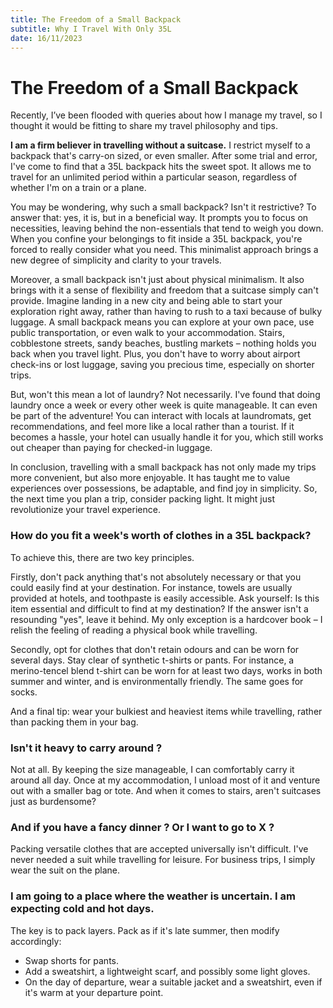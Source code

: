 ```yaml
---
title: The Freedom of a Small Backpack
subtitle: Why I Travel With Only 35L
date: 16/11/2023
---
```


# The Freedom of a Small Backpack

Recently, I’ve been flooded with queries about how I manage my travel, so I thought it would be fitting to share my travel philosophy and tips.

**I am a firm believer in travelling without a suitcase.** I restrict myself to a backpack that's carry-on sized, or even smaller. After some trial and error, I've come to find that a 35L backpack hits the sweet spot. It allows me to travel for an unlimited period within a particular season, regardless of whether I'm on a train or a plane.

You may be wondering, why such a small backpack? Isn't it restrictive? To answer that: yes, it is, but in a beneficial way. It prompts you to focus on necessities, leaving behind the non-essentials that tend to weigh you down. When you confine your belongings to fit inside a 35L backpack, you're forced to really consider what you need. This minimalist approach brings a new degree of simplicity and clarity to your travels.

Moreover, a small backpack isn't just about physical minimalism. It also brings with it a sense of flexibility and freedom that a suitcase simply can't provide. Imagine landing in a new city and being able to start your exploration right away, rather than having to rush to a taxi because of bulky luggage. A small backpack means you can explore at your own pace, use public transportation, or even walk to your accommodation. Stairs, cobblestone streets, sandy beaches, bustling markets – nothing holds you back when you travel light. Plus, you don't have to worry about airport check-ins or lost luggage, saving you precious time, especially on shorter trips.

But, won't this mean a lot of laundry? Not necessarily. I've found that doing laundry once a week or every other week is quite manageable. It can even be part of the adventure! You can interact with locals at laundromats, get recommendations, and feel more like a local rather than a tourist. If it becomes a hassle, your hotel can usually handle it for you, which still works out cheaper than paying for checked-in luggage.

In conclusion, travelling with a small backpack has not only made my trips more convenient, but also more enjoyable. It has taught me to value experiences over possessions, be adaptable, and find joy in simplicity. So, the next time you plan a trip, consider packing light. It might just revolutionize your travel experience.

### How do you fit a week's worth of clothes in a 35L backpack?

To achieve this, there are two key principles.

Firstly, don't pack anything that's not absolutely necessary or that you could easily find at your destination. For instance, towels are usually provided at hotels, and toothpaste is easily accessible. Ask yourself: Is this item essential and difficult to find at my destination? If the answer isn't a resounding "yes", leave it behind. My only exception is a hardcover book – I relish the feeling of reading a physical book while travelling.

Secondly, opt for clothes that don't retain odours and can be worn for several days. Stay clear of synthetic t-shirts or pants. For instance, a merino-tencel blend t-shirt can be worn for at least two days, works in both summer and winter, and is environmentally friendly. The same goes for socks.

And a final tip: wear your bulkiest and heaviest items while travelling, rather than packing them in your bag.

### Isn't it heavy to carry around ?

Not at all. By keeping the size manageable, I can comfortably carry it around all day. Once at my accommodation, I unload most of it and venture out with a smaller bag or tote. And when it comes to stairs, aren't suitcases just as burdensome?

### And if you have a fancy dinner ? Or I want to go to X ?

Packing versatile clothes that are accepted universally isn't difficult. I've never needed a suit while travelling for leisure. For business trips, I simply wear the suit on the plane.

### I am going to a place where the weather is uncertain. I am expecting cold and hot days.

The key is to pack layers. Pack as if it's late summer, then modify accordingly:

- Swap shorts for pants.
- Add a sweatshirt, a lightweight scarf, and possibly some light gloves.
- On the day of departure, wear a suitable jacket and a sweatshirt, even if it's warm at your departure point.
